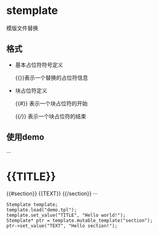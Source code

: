 # stemplate
模版文件替换

## 格式
* 基本占位符符号定义

  {{}}表示一个替换的占位符信息
* 块占位符定义

  {{#}} 表示一个块占位符的开始

  {{/}} 表示一个块占位符的结束
  
 ## 使用demo
 ···
 <html>
 <h1>
 {{TITLE}}
 </h1>
 {{#section}}
 <body>
 {{TEXT}}
 </body>
 {{/section}}
 ···
  
 ```
Stemplate template;
template.load("demo.tpl");
template.set_value("TITLE", "Hello world!");
Stemplate* ptr = template.mutable_template("section");
ptr->set_value("TEXT", "Hello section!");
 ```
